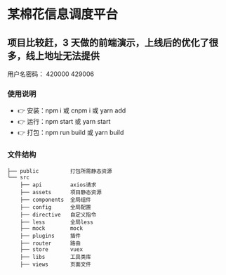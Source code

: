 # 某棉花信息调度平台

## 项目比较赶，3 天做的前端演示，上线后的优化了很多，线上地址无法提供

用户名密码：
420000
429006

### 使用说明

- :point_right: 安装：npm i 或 cnpm i 或 yarn add
- :point_right: 运行：npm start 或 yarn start
- :point_right: 打包：npm run build 或 yarn build

### 文件结构

```shell
├── public          打包所需静态资源
└── src
    ├── api         axios请求
    ├── assets      项目静态资源
    ├── components  全局组件
    ├── config      全局配置
    ├── directive   自定义指令
    ├── less        全局less
    ├── mock        mock
    ├── plugins     插件
    ├── router      路由
    ├── store       vuex
    ├── libs        工具类库
    ├── views       页面文件
```
